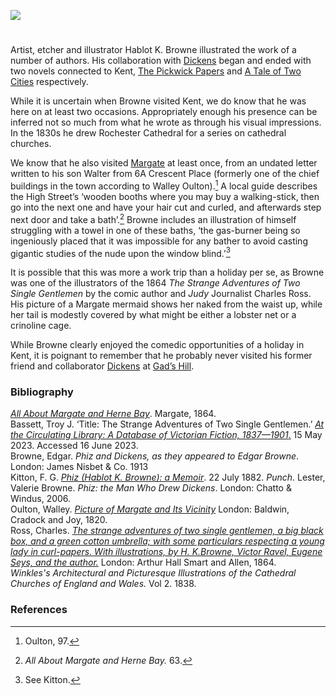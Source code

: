 <a href="https://juncture-digital.org"><img src="https://juncture-digital.org/images/ve-button.png"></a>

<param ve-config title="Hablot K. Browne (Phiz) (1815-1882)" author="Professor Carolyn Oulton" layout="vtl" 
banner="/images/banners/19c.jpg">

<param ve-entity eid="Q29303" aliases="Canterbury">
<param ve-entity eid="Q507517" aliases="Rochester">
<param ve-entity eid="Q618045" aliases="Margate">

<!--Basemap centred on Wingham-->
<param ve-map center="Q2632094" zoom="11">

<!-- Historical map layers -->
<param ve-map-layer active allmaps allmaps-id="d93beb8a7cb608af" title="Kent Ordnance Survey 1860">

#

Artist, etcher and illustrator Hablot K. Browne illustrated the work of a number of authors. His collaboration with [Dickens](/dickens) began and ended with two novels connected to Kent, [The Pickwick Papers](/dickens/pickwick-papers) and [A Tale of Two Cities](/dickens/tale-two-cities) respectively.
<param ve-image url="https://upload.wikimedia.org/wikipedia/commons/d/d2/Pickwick_Weller_Hablot_Knight_Browne_1836.jpg" label="Pickwick Weller, 1836" attribution="Hablot Knight Browne">

While it is uncertain when Browne visited Kent, we do know that he was here on at least two occasions. Appropriately enough his presence can be inferred not so much from what he wrote as through his visual impressions. In the 1830s he drew Rochester Cathedral for a series on cathedral churches.
<param ve-image url="https://upload.wikimedia.org/wikipedia/commons/thumb/6/69/Winkles%27s_architectural_and_picturesque_illustrations_of_the_cathedral_churches_of_England_and_Wales_%28IA_winklessarchitec01wink_0%29.pdf/page249-943px-Winkles%27s_architectural_and_picturesque_illustrations_of_the_cathedral_churches_of_England_and_Wales_%28IA_winklessarchitec01wink_0%29.pdf.jpg" label="Rochester Cathedral" attribution="Winkles Architectural and Picturesque Illustrations of the Cathedral Churches of England and Wales">
<param ve-map center="Q507517" zoom="13">

We know that he also visited [Margate](/19c-margate) at least once, from an undated letter written to his son Walter from 6A Crescent Place (formerly one of the chief buildings in the town according to Walley Oulton).[^ref1]  A local guide describes the High Street’s ‘wooden booths where you may buy a walking-stick, then go into the next one and have your hair cut and curled, and afterwards step next door and take a bath’.[^ref2]  Browne includes an illustration of himself struggling with a towel in one of these baths, ‘the gas-burner being so ingeniously placed that it was impossible for any bather to avoid casting gigantic studies of the nude upon the window blind.’[^ref3] 
<param ve-map center="Q618045" zoom="13">
  
It is possible that this was more a work trip than a holiday per se, as Browne was one of the illustrators of the 1864 _The Strange Adventures of Two Single Gentlemen_ by the comic author and _Judy_ Journalist Charles Ross. His picture of a Margate mermaid shows her naked from the waist up, while her tail is modestly covered by what might be either a lobster net or a crinoline cage.
<param ve-map center="Q618045" zoom="13">

While Browne clearly enjoyed the comedic opportunities of a holiday in Kent, it is poignant to remember that he probably never visited his former friend and collaborator [Dickens](/dickens) at [Gad’s Hill](/dickens/dickens-gads-hill).
<param ve-image url="https://iiif.wellcomecollection.org/image/V0039463/full/full/0/default.jpg" label="A man with a carpetbag and an umbrella enters a lodging house and asks for a room, but the landlady rejects his request, thinking that his carpetbag identifies him with a man who had defrauded other lodging houses" attribution="Wood engraving after Phiz, Wellcome Collection">

### Bibliography
[_All About Margate and Herne Bay_](https://books.google.co.uk/books?id=yxQHAAAAQAAJ&pg=PA4&dq=high+street+margate+baths&hl=en&newbks=1&newbks_redir=0&sa=X&ved=2ahUKEwj4yeHk18j_AhVNhlwKHYPXA90Q6AF6BAgCEAI#v=onepage&q=high%20street%20margate%20baths&f=false). Margate, 1864.   
Bassett, Troy J. ‘Title: The Strange Adventures of Two Single Gentlemen.’ [_At the Circulating Library: A Database of Victorian Fiction, 1837—1901_.](http://www.victorianresearch.org/atcl/show_title.php?tid=17896&aid=254.) 15 May 2023. Accessed 16 June 2023.   
Browne, Edgar. _Phiz and Dickens, as they appeared to Edgar Browne_. London: James Nisbet & Co. 1913   
Kitton, F. G. [_Phiz (Hablot K. Browne): a Memoir_](https://www.gutenberg.org/files/33723/33723-h/33723-h.htm). 22 July 1882. _Punch_. 
Lester, Valerie Browne. _Phiz: the Man Who Drew Dickens_. London: Chatto & Windus, 2006.   
Oulton, Walley. [_Picture of Margate and Its Vicinity_](https://books.google.co.uk/books?id=ExEHAAAAQAAJ&pg=PA98&dq=crescent+place+margate&hl=en&newbks=1&newbks_redir=0&sa=X&ved=2ahUKEwjYqOzbvMj_AhXWhFwKHZ4pAO0Q6AF6BAgFEAI#v=onepage&q=crescent%20place%20margate&f=false) London: Baldwin, Cradock and Joy, 1820.   
Ross, Charles. [_The strange adventures of two single gentlemen, a big black box, and a green cotton umbrella; with some particulars respecting a young lady in curl-papers. With illustrations, by H. K.Browne, Victor Ravel, Eugene Seys, and the author._](https://books.google.co.uk/books?id=QZOSo8wYxfEC&newbks=0&printsec=frontcover&pg=PA1&dq=phiz+margate&hl=en&redir_esc=y#v=onepage&q=phiz%20margate&f=false) London:  Arthur Hall Smart and Allen, 1864.   
_Winkles's Architectural and Picturesque Illustrations of the Cathedral Churches of England and Wales._ Vol 2. 1838.   
<param ve-image url="https://upload.wikimedia.org/wikipedia/commons/thumb/c/ce/%22Phiz%22_%28Hablot_Knight_Browne%29_-_a_memoir%2C_including_a_selection_from_his_correspondence_and_notes_on_his_principal_works_%28IA_phizhablotknight00kitt%29.pdf/page8-700px-%22Phiz%22_%28Hablot_Knight_Browne%29_-_a_memoir%2C_including_a_selection_from_his_correspondence_and_notes_on_his_principal_works_%28IA_phizhablotknight00kitt%29.pdf.jpg" label="Hablot Knight Browne - a memoir" attribution="Hablot Knight Browne">

### References
[^ref1]: Oulton, 97.
[^ref2]: _All About Margate and Herne Bay._ 63.
[^ref3]: See Kitton. 

